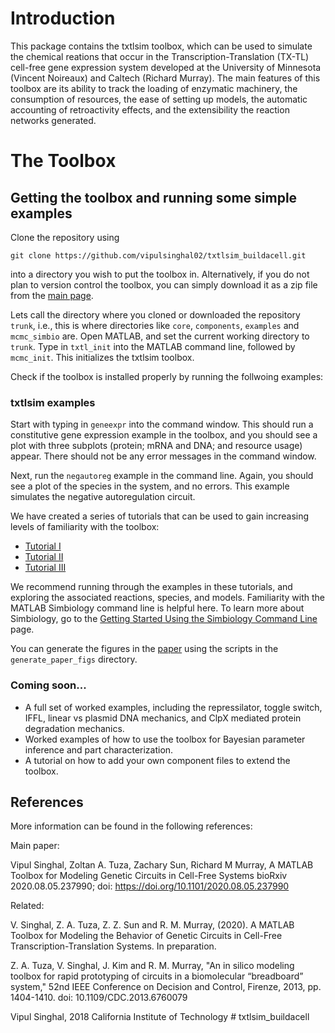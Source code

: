 # Introduction

This package contains the txtlsim toolbox, which can be used to simulate the chemical reations that occur in the Transcription-Translation (TX-TL) cell-free gene expression system developed at the University of Minnesota (Vincent Noireaux) and Caltech (Richard Murray). The main features of this toolbox are its ability to track the loading of enzymatic machinery, the consumption of resources, the ease of setting up models, the automatic accounting of retroactivity effects, and the extensibility the reaction networks generated. 
<!-- 
The second toolbox is called mcmc_simbio. This is a concurrent Bayesian parameter inference toolbox for MATLAB Simbiology models. The Bayesian parameter inference is performed using a modification of Aslak Grinsted's MATLAB implementation of the affine invariant ensemble Metropolis-Hastings MCMC sampler (ref). We have added support for what we call 'concurrent' parameter inference, which refers to the capability to estimate a common set of parameters that get used simultaneously and in arbitrary combinations in multiple experiments/models. More information can be found below.  -->

# The Toolbox

## Getting the toolbox and running some simple examples

Clone the repository using 

```
git clone https://github.com/vipulsinghal02/txtlsim_buildacell.git
```

into a directory you wish to put the toolbox in. Alternatively, if you do not plan to version control the toolbox, you can simply download it as a zip file from the [main page](https://github.com/vipulsinghal02/txtlsim_buildacell). 

Lets call the directory where you cloned or downloaded the repository `trunk`, i.e., this is where directories like `core`, `components`, `examples` and `mcmc_simbio` are. Open MATLAB, and set the current working directory to `trunk`. Type in `txtl_init` into the MATLAB command line, followed by `mcmc_init`. This initializes the txtlsim toolbox. 

Check if the toolbox is installed properly by running the follwoing examples:

### txtlsim examples
Start with typing in `geneexpr` into the command window. This should run a constitutive gene expression example in the toolbox, and you should see a plot with three subplots (protein; mRNA and DNA; and resource usage) appear. There should not be any error messages in the command window. 

Next, run the `negautoreg` example in the command line. Again, you should see a plot of the species in the system, and no errors. This example simulates the negative autoregulation circuit. 

We have created a series of tutorials that can be used to gain increasing levels of familiarity with the toolbox: 
* [Tutorial I](https://vipulsinghal02.github.io/txtlsim_buildacell/tutorial.html)
* [Tutorial II](https://vipulsinghal02.github.io/txtlsim_buildacell/tutorial_ii.html)
* [Tutorial III](https://vipulsinghal02.github.io/txtlsim_buildacell/tutorial_iii.html)

We recommend running through the examples in these tutorials, and exploring the associated reactions, species, and models. Familiarity with the MATLAB Simbiology command line is helpful here. To learn more about Simbiology, go to the [Getting Started Using the Simbiology Command Line](https://www.mathworks.com/help/simbio/gs/simbiology-command-line-tutorial.html) page. 

You can generate the figures in the [paper](https://doi.org/10.1101/2020.08.05.237990) using the scripts in the `generate_paper_figs` directory. 


### Coming soon...

* A full set of worked examples, including the repressilator, toggle switch, IFFL, linear vs plasmid DNA mechanics, and ClpX mediated protein degradation mechanics. 
* Worked examples of how to use the toolbox for Bayesian parameter inference and part characterization. 
* A tutorial on how to add your own component files to extend the toolbox. 

<!-- 
You can also use the MATLAB publisher button to publish this file, and look at it in the MATLAB help file markup. 
You can also type `edit TXTL_workshop_scripts` into the command line and run the code in this file. It contains the constitutive expression, negative autoregulation, induction and IFFL circuit examples. 
### mcmc_simbio examples
Next, open and explore the mcmc_simbio estimation examples given in the files `proj_mcmc_tutorial`, `proj_mcmc_tutorial_II`, and `proj_mcmc_tutorial_III` in the `trunk\mcmc_simbio\proj\` directory. We strongly recommend you skim through the `mcmc_info.m` and `data_info` files (`trunk\mcmc_simbio\models_and_supporting_files\` or type `help mcmc_info` and `help data_info` into the MATLAB command line) to gain an understanding of some of the key functionalities of the parameter inference toolbox. Along with the three tutorial files, the `mcmc_info.m` and the `data_info.m` files provide an initial idea of the capabilities of the toolbox.  -->

## References

More information can be found in the following references: 

Main paper: 

Vipul Singhal, Zoltan A. Tuza, Zachary Sun, Richard M Murray, 
A MATLAB Toolbox for Modeling Genetic Circuits in Cell-Free Systems
bioRxiv 2020.08.05.237990; doi: https://doi.org/10.1101/2020.08.05.237990

Related: 

V. Singhal, Z. A. Tuza, Z. Z. Sun and R. M. Murray, (2020). A MATLAB Toolbox for Modeling the Behavior of Genetic Circuits in Cell-Free Transcription-Translation Systems. In preparation. 

Z. A. Tuza, V. Singhal, J. Kim and R. M. Murray, "An in silico modeling toolbox for rapid prototyping of circuits in a biomolecular “breadboard” system," 52nd IEEE Conference on Decision and Control, Firenze, 2013, pp. 1404-1410.
doi: 10.1109/CDC.2013.6760079


Vipul Singhal, 2018
California Institute of Technology # txtlsim_buildacell
